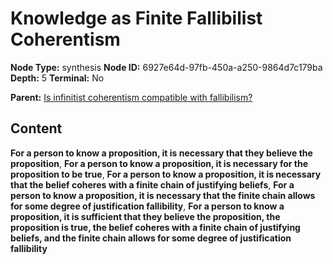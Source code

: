 # Knowledge as Finite Fallibilist Coherentism

**Node Type:** synthesis
**Node ID:** 6927e64d-97fb-450a-a250-9864d7c179ba
**Depth:** 5
**Terminal:** No

**Parent:** [Is infinitist coherentism compatible with fallibilism?](is-infinitist-coherentism-compatible-with-fallibilism-antithesis-e6e90632-84ac-4730-8799-c47ee0ac0130.md)

## Content

**For a person to know a proposition, it is necessary that they believe the proposition**, **For a person to know a proposition, it is necessary for the proposition to be true**, **For a person to know a proposition, it is necessary that the belief coheres with a finite chain of justifying beliefs**, **For a person to know a proposition, it is necessary that the finite chain allows for some degree of justification fallibility**, **For a person to know a proposition, it is sufficient that they believe the proposition, the proposition is true, the belief coheres with a finite chain of justifying beliefs, and the finite chain allows for some degree of justification fallibility**
